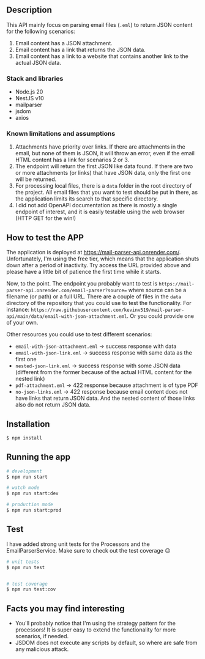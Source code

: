 ## Description

This API mainly focus on parsing email files (`.eml`) to return JSON content for the following scenarios:

1. Email content has a JSON attachment.
2. Email content has a link that returns the JSON data.
3. Email content has a link to a website that contains another link to the actual JSON data.

### Stack and libraries

- Node.js 20
- NestJS v10
- mailparser
- jsdom
- axios

### Known limitations and assumptions

1. Attachments have priority over links. If there are attachments in the email, but none of them is JSON, it will throw an error, even if the email HTML content has a link for scenarios 2 or 3.
2. The endpoint will return the first JSON like data found. If there are two or more attachments (or links) that have JSON data, only the first one will be returned.
3. For processing local files, there is a `data` folder in the root directory of the project. All email files that you want to test should be put in there, as the application limits its search to that specific directory.
4. I did not add OpenAPI documentation as there is mostly a single endpoint of interest, and it is easily testable using the web browser (HTTP GET for the win!)

## How to test the APP

The application is deployed at https://mail-parser-api.onrender.com/. Unfortunately, I'm using the free tier, which means that the application shuts down after a period of inactivity. Try access the URL provided above and please have a little bit of patience the first time while it starts.

Now, to the point. The endpoint you probably want to test is `https://mail-parser-api.onrender.com/email-parser?source=` where source can be a filename (or path) or a full URL. There are a couple of files in the `data` directory of the repository that you could use to test the functionality. For instance: `https://raw.githubusercontent.com/kevinv519/mail-parser-api/main/data/email-with-json-attachment.eml`. Or you could provide one of your own.

Other resources you could use to test different scenarios:

- `email-with-json-attachment.eml` -> success response with data
- `email-with-json-link.eml` -> success response with same data as the first one
- `nested-json-link.eml` -> success response with some JSON data (different from the former because of the actual HTML content for the nested link)
- `pdf-attachment.eml` -> 422 response because attachment is of type PDF
- `no-json-links.eml` -> 422 response because email content does not have links that return JSON data. And the nested content of those links also do not return JSON data.

## Installation

```bash
$ npm install
```

## Running the app

```bash
# development
$ npm run start

# watch mode
$ npm run start:dev

# production mode
$ npm run start:prod
```

## Test

I have added strong unit tests for the Processors and the EmailParserService. Make sure to check out the test coverage 😉

```bash
# unit tests
$ npm run test


# test coverage
$ npm run test:cov
```

## Facts you may find interesting

- You'll probably notice that I'm using the strategy pattern for the processors! It is super easy to extend the functionality for more scenarios, if needed.
- JSDOM does not execute any scripts by default, so where are safe from any malicious attack.
